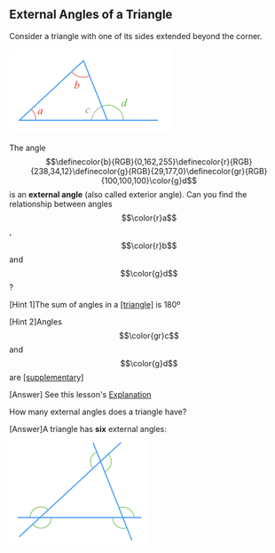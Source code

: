 ## External Angles of a Triangle

Consider a triangle with one of its sides extended beyond the corner.

![](./fig.png)

The angle $$\definecolor{b}{RGB}{0,162,255}\definecolor{r}{RGB}{238,34,12}\definecolor{g}{RGB}{29,177,0}\definecolor{gr}{RGB}{100,100,100}\color{g}d$$ is an **external angle** (also called exterior angle). Can you find the relationship between angles $$\color{r}a$$, $$\color{r}b$$ and $$\color{g}d$$?

<hint>[Hint 1]The sum of angles in a [[triangle]]((qr,'Math/Geometry_1/Triangles/base/AngleSum',#00A89D)) is 180º</hint>

<hint>[Hint 2]Angles $$\color{gr}c$$ and $$\color{g}d$$ are [[supplementary]]((qr,'Math/Geometry_1/AngleGroups/base/Supplementary',#00A89D))</hint>

<hint>[Answer] See this lesson's [Explanation](/Lessons/Math/Geometry_1/ExternalAngles/explanation/base)</hint>

How many external angles does a triangle have?

<hintLow>[Answer]A triangle has **six** external angles: ![](./all.png)</hintLow>
